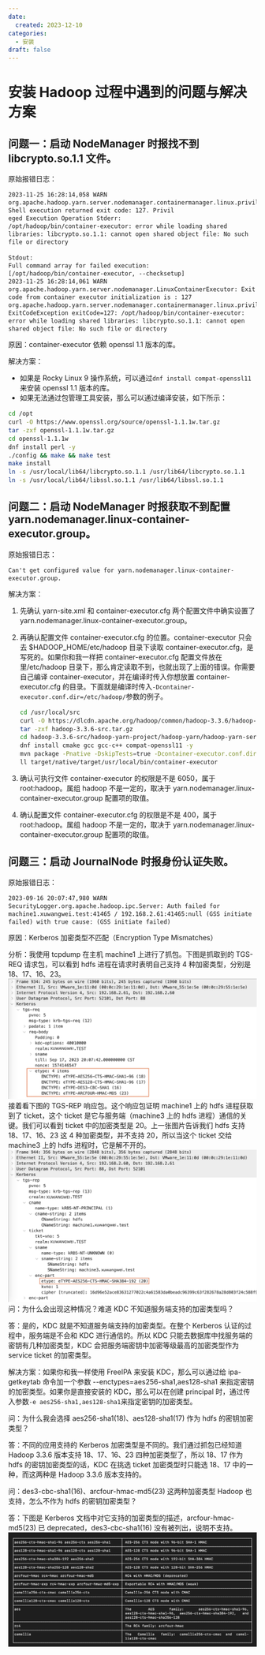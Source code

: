 ```yaml
---
date: 
  created: 2023-12-10
categories: 
  - 安装
draft: false
---
```


# 安装 Hadoop 过程中遇到的问题与解决方案

<!-- more -->
## 问题一：启动 NodeManager 时报找不到 libcrypto.so.1.1 文件。

原始报错日志：

```text
2023-11-25 16:28:14,058 WARN org.apache.hadoop.yarn.server.nodemanager.containermanager.linux.privileged.PrivilegedOperationExecutor: Shell execution returned exit code: 127. Privil
eged Execution Operation Stderr: 
/opt/hadoop/bin/container-executor: error while loading shared libraries: libcrypto.so.1.1: cannot open shared object file: No such file or directory

Stdout: 
Full command array for failed execution: 
[/opt/hadoop/bin/container-executor, --checksetup]
2023-11-25 16:28:14,061 WARN org.apache.hadoop.yarn.server.nodemanager.LinuxContainerExecutor: Exit code from container executor initialization is : 127
org.apache.hadoop.yarn.server.nodemanager.containermanager.linux.privileged.PrivilegedOperationException: ExitCodeException exitCode=127: /opt/hadoop/bin/container-executor: 
error while loading shared libraries: libcrypto.so.1.1: cannot open shared object file: No such file or directory
```

原因：container-executor 依赖 openssl 1.1 版本的库。

解决方案：

- 如果是 Rocky Linux 9 操作系统，可以通过`dnf install compat-openssl11`来安装 openssl 1.1 版本的库。
- 如果无法通过包管理工具安装，那么可以通过编译安装，如下所示：

```bash
cd /opt
curl -O https://www.openssl.org/source/openssl-1.1.1w.tar.gz
tar -zxf openssl-1.1.1w.tar.gz
cd openssl-1.1.1w
dnf install perl -y
./config && make && make test
make install
ln -s /usr/local/lib64/libcrypto.so.1.1 /usr/lib64/libcrypto.so.1.1
ln -s /usr/local/lib64/libssl.so.1.1 /usr/lib64/libssl.so.1.1
```

## 问题二：启动 NodeManager 时报获取不到配置 yarn.nodemanager.linux-container-executor.group。

原始报错日志：

```text
Can't get configured value for yarn.nodemanager.linux-container-executor.group.
```

解决方案：

1. 先确认 yarn-site.xml 和 container-executor.cfg 两个配置文件中确实设置了 yarn.nodemanager.linux-container-executor.group。

2. 再确认配置文件 container-executor.cfg 的位置。container-executor 只会去 $HADOOP_HOME/etc/hadoop 目录下读取 container-executor.cfg，是写死的。如果你和我一样把 container-executor.cfg 配置文件放在里/etc/hadoop 目录下，那么肯定读取不到，也就出现了上面的错误。你需要自己编译 container-executor，并在编译时传入你想放置 container-executor.cfg 的目录。下面就是编译时传入`-Dcontainer-executor.conf.dir=/etc/hadoop/`参数的例子。

    ```bash
    cd /usr/local/src
    curl -O https://dlcdn.apache.org/hadoop/common/hadoop-3.3.6/hadoop-3.3.6-src.tar.gz
    tar -zxf hadoop-3.3.6-src.tar.gz
    cd hadoop-3.3.6-src/hadoop-yarn-project/hadoop-yarn/hadoop-yarn-server/hadoop-yarn-server-nodemanager/
    dnf install cmake gcc gcc-c++ compat-openssl11 -y
    mvn package -Pnative -DskipTests=true -Dcontainer-executor.conf.dir=/etc/hadoop/
    ll target/native/target/usr/local/bin/container-executor
    ```

3. 确认可执行文件 container-executor 的权限是不是 6050，属于 root:hadoop。属组 hadoop 不是一定的，取决于 yarn.nodemanager.linux-container-executor.group 配置项的取值。

4. 确认配置文件 container-executor.cfg 的权限是不是 400，属于 root:hadoop。属组 hadoop 不是一定的，取决于 yarn.nodemanager.linux-container-executor.group 配置项的取值。

## 问题三：启动 JournalNode 时报身份认证失败。

原始报错日志：

```text
2023-09-16 20:07:47,980 WARN SecurityLogger.org.apache.hadoop.ipc.Server: Auth failed for machine1.xuwangwei.test:41465 / 192.168.2.61:41465:null (GSS initiate failed) with true cause: (GSS initiate failed)
```

原因：Kerberos 加密类型不匹配（Encryption Type Mismatches）

分析：我使用 tcpdump 在主机 machine1 上进行了抓包。下图是抓取到的 TGS-REQ 请求包，可以看到 hdfs 进程在请求时表明自己支持 4 种加密类型，分别是 18、17、16、23。
![1.jpg](/assets/images/problems_when_install_hadoop/1.jpg)
接着看下图的 TGS-REP 响应包。这个响应包证明 machine1 上的 hdfs 进程获取到了 ticket，这个 ticket 是它与服务端（machine3 上的 hdfs 进程）通信的关键。我们可以看到 ticket 中的加密类型是 20。上一张图片告诉我们 hdfs 支持 18、17、16、23 这 4 种加密类型，并不支持 20，所以当这个 ticket 交给 machine3 上的 hdfs 进程时，它是解不开的。
![2.jpg](/assets/images/problems_when_install_hadoop/2.jpg)
问：为什么会出现这种情况？难道 KDC 不知道服务端支持的加密类型吗？

答：是的，KDC 就是不知道服务端支持的加密类型。在整个 Kerberos 认证的过程中，服务端是不会和 KDC 进行通信的。所以 KDC 只能去数据库中找服务端的密钥有几种加密类型，KDC 会把服务端密钥中加密等级最高的加密类型作为 service ticket 的加密类型。

解决方案：如果你和我一样使用 FreeIPA 来安装 KDC，那么可以通过给 ipa-getkeytab 命令加一个参数 --enctypes=aes256-sha1,aes128-sha1 来指定密钥的加密类型。如果你是直接安装的 KDC，那么可以在创建 principal 时，通过传入参数`-e aes256-sha1,aes128-sha1`来指定密钥的加密类型。

问：为什么我会选择 aes256-sha1(18)、aes128-sha1(17) 作为 hdfs 的密钥加密类型？

答：不同的应用支持的 Kerberos 加密类型是不同的。我们通过抓包已经知道 Hadoop 3.3.6 版本支持 18、17、16、23 四种加密类型了，所以 18、17 作为 hdfs 的密钥加密类型的话，KDC 在挑选 ticket 加密类型时只能选 18、17 中的一种，而这两种是 Hadoop 3.3.6 版本支持的。

问：des3-cbc-sha1(16)、arcfour-hmac-md5(23) 这两种加密类型 Hadoop 也支持，怎么不作为 hdfs 的密钥加密类型？

答：下图是 Kerberos 文档中对它支持的加密类型的描述，arcfour-hmac-md5(23) 已 deprecated，des3-cbc-sha1(16) 没有被列出，说明不支持。
![3.png](/assets/images/problems_when_install_hadoop/3.png)
